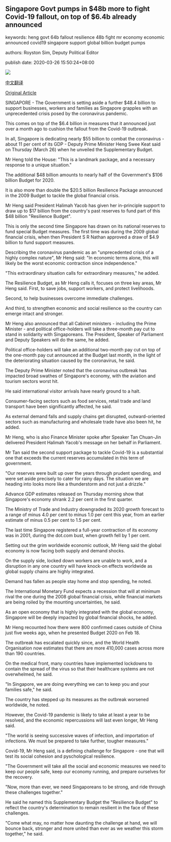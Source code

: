 ## Singapore Govt pumps in $48b more to fight Covid-19 fallout, on top of $6.4b already announced

keywords: heng govt 64b fallout resilience 48b fight mr economy economic announced covid19 singapore support global billion budget pumps

authors: Royston Sim, Deputy Political Editor

publish date: 2020-03-26 15:50:24+08:00

![](https://www.straitstimes.com/sites/default/files/styles/x_large/public/articles/2020/03/26/ychskhskhsk260320.jpg?itok=dF4XhePG)

[中文翻译](Singapore%20Govt%20pumps%20in%20%2448b%20more%20to%20fight%20Covid-19%20fallout%2C%20on%20top%20of%20%246.4b%20already%20announced_zh.md)

[Original Article](https://www.straitstimes.com/politics/singapores-aviation-and-tourism-sectors-most-badly-hit-by-coronavirus-pandemic-dpm-heng)

SINGAPORE - The Government is setting aside a further $48.4 billion to support businesses, workers and families as Singapore grapples with an unprecedented crisis posed by the coronavirus pandemic.

This comes on top of the $6.4 billion in measures that it announced just over a month ago to cushion the fallout from the Covid-19 outbreak.

In all, Singapore is dedicating nearly $55 billion to combat the coronavirus - about 11 per cent of its GDP - Deputy Prime Minister Heng Swee Keat said on Thursday (March 26) when he unveiled the Supplementary Budget.

Mr Heng told the House: "This is a landmark package, and a necessary response to a unique situation."

The additional $48 billion amounts to nearly half of the Government's $106 billion Budget for 2020.

It is also more than double the $20.5 billion Resilience Package announced in the 2009 Budget to tackle the global financial crisis.

Mr Heng said President Halimah Yacob has given her in-principle support to draw up to $17 billion from the country's past reserves to fund part of this $48 billion "Resilience Budget".

This is only the second time Singapore has drawn on its national reserves to fund special Budget measures. The first time was during the 2009 global financial crisis, when then President S R Nathan approved a draw of $4.9 billion to fund support measures.

Describing the coronavirus pandemic as an "unprecedented crisis of a highly complex nature", Mr Heng said: "In economic terms alone, this will likely be the worst economic contraction since independence."

"This extraordinary situation calls for extraordinary measures," he added.

The Resilience Budget, as Mr Heng calls it, focuses on three key areas, Mr Heng said. First, to save jobs, support workers, and protect livelihoods.

Second, to help businesses overcome immediate challenges.

And third, to strengthen economic and social resilience so the country can emerge intact and stronger.

Mr Heng also announced that all Cabinet ministers - including the Prime Minister - and political office-holders will take a three-month pay cut to stand in solidarity with Singaporeans. The President, Speaker of Parliament and Deputy Speakers will do the same, he added.

Political office-holders will take an additional two-month pay cut on top of the one-month pay cut announced at the Budget last month, in the light of the deteriorating situation caused by the coronavirus, he said.

The Deputy Prime Minister noted that the coronavirus outbreak has impacted broad swathes of Singapore's economy, with the aviation and tourism sectors worst hit.

He said international visitor arrivals have nearly ground to a halt.

Consumer-facing sectors such as food services, retail trade and land transport have been significantly affected, he said.

As external demand falls and supply chains get disrupted, outward-oriented sectors such as manufacturing and wholesale trade have also been hit, he added.

Mr Heng, who is also Finance Minister spoke after Speaker Tan Chuan-Jin delivered President Halimah Yacob's message on her behalf in Parliament.

Mr Tan said the second support package to tackle Covid-19 is a substantial one that exceeds the current reserves accumulated in this term of government.

"Our reserves were built up over the years through prudent spending, and were set aside precisely to cater for rainy days. The situation we are heading into looks more like a thunderstorm and not just a drizzle."

Advance GDP estimates released on Thursday morning show that Singapore's economy shrank 2.2 per cent in the first quarter.

The Ministry of Trade and Industry downgraded its 2020 growth forecast to a range of minus 4.0 per cent to minus 1.0 per cent this year, from an earlier estimate of minus 0.5 per cent to 1.5 per cent.

The last time Singapore registered a full-year contraction of its economy was in 2001, during the dot.com bust, when growth fell by 1 per cent.

Setting out the grim worldwide economic outlook, Mr Heng said the global economy is now facing both supply and demand shocks.

On the supply side, locked down workers are unable to work, and a disruption in any one country will have knock-on effects worldwide as global supply chains are highly integrated.

Demand has fallen as people stay home and stop spending, he noted.

The International Monetary Fund expects a recession that will at minimum rival the one during the 2008 global financial crisis, while financial markets are being roiled by the mounting uncertainties, he said.

As an open economy that is highly integrated with the global economy, Singapore will be deeply impacted by global financial shocks, he added.

Mr Heng recounted how there were 800 confirmed cases outside of China just five weeks ago, when he presented Budget 2020 on Feb 18.

The outbreak has escalated quickly since, and the World Health Organisation now estimates that there are more 410,000 cases across more than 190 countries.

On the medical front, many countries have implemented lockdowns to contain the spread of the virus so that their healthcare systems are not overwhelmed, he said.

"In Singapore, we are doing everything we can to keep you and your families safe," he said.

The country has stepped up its measures as the outbreak worsened worldwide, he noted.

However, the Covid-19 pandemic is likely to take at least a year to be resolved, and the economic repercussions will last even longer, Mr Heng said.

"The world is seeing successive waves of infection, and importation of infections. We must be prepared to take further, tougher measures."

Covid-19, Mr Heng said, is a defining challenge for Singapore - one that will test its social cohesion and pyschological resilience.

"The Government will take all the social and economic measures we need to keep our people safe, keep our economy running, and prepare ourselves for the recovery.

"Now, more than ever, we need Singaporeans to be strong, and ride through these challenges together."

He said he named this Supplementary Budget the "Resilience Budget" to reflect the country's determination to remain resilient in the face of these challenges.

"Come what may, no matter how daunting the challenge at hand, we will bounce back, stronger and more united than ever as we weather this storm together," he said.